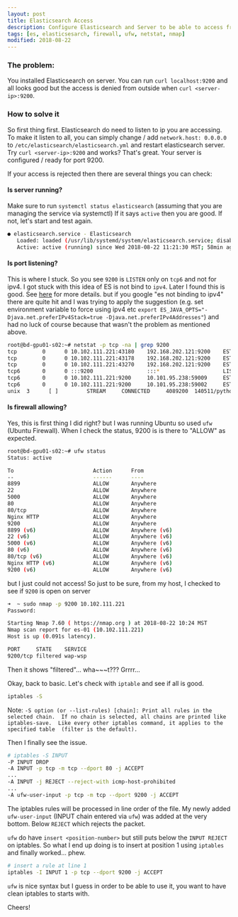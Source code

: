 ```yaml
---
layout: post
title: Elasticsearch Access
description: Configure Elasticsearch and Server to be able to access from outside
tags: [es, elasticsesarch, firewall, ufw, netstat, nmap]
modified: 2018-08-22
---
```


### The problem:

You installed Elasticsearch on server. You can run
`curl localhost:9200` and all looks good but the access is denied from outside 
when `curl <server-ip>:9200`.


### How to solve it

So first thing first. Elasticsearch do need to listen to ip you are accessing.
To make it listen to all, you can simply change / add
 `network.host: 0.0.0.0` to 
 `/etc/elasticsearch/elasticsearch.yml`
 and restart elasticsearch server.
Try `curl <server-ip>:9200` and works? That's great. Your server is configured / ready for port 9200.

If your access is rejected then there are several things you can check:

#### Is server running? 
Make sure to run `systemctl status elasticsearch` (assuming that you are managing the service via systemctl)
If it says `active` then you are good. If not, let's start and test again.
```bash
● elasticsearch.service - Elasticsearch
   Loaded: loaded (/usr/lib/systemd/system/elasticsearch.service; disabled; vendor preset: enabled)
   Active: active (running) since Wed 2018-08-22 11:21:30 MST; 58min ago
```

#### Is port listening?
This is where I stuck. So you see `9200` is `LISTEN` only on `tcp6` and not for ipv4.
I got stuck with this idea of ES is not bind to `ipv4`. Later I found this is good.
See [here](https://unix.stackexchange.com/questions/237731/why-are-ipv4-tcp-connections-showing-as-tcp6/237747#237747) 
for more details. but if you google "es not binding to ipv4" there are quite hit and 
I was trying to apply the suggestion (e.g. set environment variable to force using 
ipv4 etc `export ES_JAVA_OPTS="-Djava.net.preferIPv4Stack=true -Djava.net.preferIPv4Addresses"`) 
and had no luck of course because that wasn't the problem as mentioned above.

```bash
root@bd-gpu01-s02:~# netstat -p tcp -na | grep 9200
tcp        0      0 10.102.111.221:43180    192.168.202.121:9200    ESTABLISHED 31786/node
tcp        0      0 10.102.111.221:43178    192.168.202.121:9200    ESTABLISHED 31786/node
tcp        0      0 10.102.111.221:43270    192.168.202.121:9200    ESTABLISHED 31786/node
tcp6       0      0 :::9200                 :::*                    LISTEN      113888/java
tcp6       0      0 10.102.111.221:9200     10.101.95.238:59009     ESTABLISHED 113888/java
tcp6       0      0 10.102.111.221:9200     10.101.95.238:59002     ESTABLISHED 113888/java
unix  3      [ ]         STREAM     CONNECTED     4089200  140511/python3.6
```

#### Is firewall allowing?
Yes, this is first thing I did right? but I was running Ubuntu so used `ufw` (Ubuntu Firewall).
When I check the status, 9200 is is there to "ALLOW" as expected.
```bash
root@bd-gpu01-s02:~# ufw status
Status: active

To                         Action      From
--                         ------      ----
8899                       ALLOW       Anywhere
22                         ALLOW       Anywhere
5000                       ALLOW       Anywhere
80                         ALLOW       Anywhere
80/tcp                     ALLOW       Anywhere
Nginx HTTP                 ALLOW       Anywhere
9200                       ALLOW       Anywhere
8899 (v6)                  ALLOW       Anywhere (v6)
22 (v6)                    ALLOW       Anywhere (v6)
5000 (v6)                  ALLOW       Anywhere (v6)
80 (v6)                    ALLOW       Anywhere (v6)
80/tcp (v6)                ALLOW       Anywhere (v6)
Nginx HTTP (v6)            ALLOW       Anywhere (v6)
9200 (v6)                  ALLOW       Anywhere (v6)
```

but I just could not access!
So just to be sure, from my host, I checked to see if `9200` is open on server
```bash
➜  ~ sudo nmap -p 9200 10.102.111.221
Password:

Starting Nmap 7.60 ( https://nmap.org ) at 2018-08-22 10:24 MST
Nmap scan report for es-01 (10.102.111.221)
Host is up (0.091s latency).

PORT     STATE    SERVICE
9200/tcp filtered wap-wsp
```
Then it shows "filtered"... wha~~~t???
Grrrr...

Okay, back to basic. Let's check with `iptable` and see if all is good.
```bash
iptables -S
```
Note: 
`-S option (or --list-rules) [chain]: Print all rules in the selected chain. 
If no chain is selected, all chains are printed like iptables-save. 
Like every other iptables command, it applies to the specified table 
(filter is the default).`

Then I finally see the issue. 
```bash
# iptables -S INPUT
-P INPUT DROP
-A INPUT -p tcp -m tcp --dport 80 -j ACCEPT
...
-A INPUT -j REJECT --reject-with icmp-host-prohibited
...
-A ufw-user-input -p tcp -m tcp --dport 9200 -j ACCEPT
```

The iptables rules will be processed in line order of the file.
My newly added `ufw-user-input` (INPUT chain entered via `ufw`) was added at the very bottom.
Below `REJECT` which rejects the packet. 

`ufw` do have `insert <position-number>` but still puts below the `INPUT REJECT` on iptables.
So what I end up doing is to insert at position 1 using `iptables` and finally worked... phew.
```bash
# insert a rule at line 1
iptables -I INPUT 1 -p tcp --dport 9200 -j ACCEPT
```

`ufw` is nice syntax but I guess in order to be able to use it, you want to have clean iptables 
to starts with.
 

Cheers!